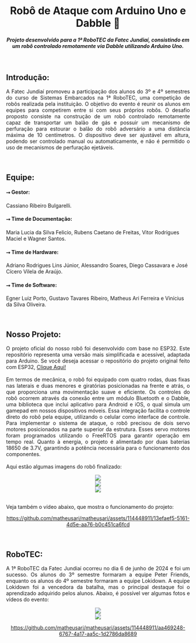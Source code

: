 <div align="center">
  <h1>Robô de Ataque com Arduino Uno e Dabble 🤖</h1>
  <h4><em>Projeto desenvolvido para a 1ª RoboTEC da Fatec Jundiaí, consistindo em um robô controlado remotamente via Dabble utilizando Arduino Uno.</em></h4>
</div>
<br>
<h2>Introdução:</h2>
<p align="justify">A Fatec Jundiaí promoveu a participação dos alunos do 3º e 4º semestres do curso de Sistemas Embarcados na 1ª RoboTEC, uma competição de robôs realizada pela instituição. O objetivo do evento é reunir os alunos em equipes para competirem entre si com seus próprios robôs. O desafio proposto consiste na construção de um robô controlado remotamente capaz de transportar um balão de gás e possuir um mecanismo de perfuração para estourar o balão do robô adversário a uma distância máxima de 10 centímetros. O dispositivo deve ser ajustável em altura, podendo ser controlado manual ou automaticamente, e não é permitido o uso de mecanismos de perfuração ejetáveis.</p>
<br>
<h2>Equipe:</h2>
<p><h4>⭢ Gestor:</h4>
Cassiano Ribeiro Bulgarelli.

<h4>⭢ Time de Documentação:</h4>
Maria Lucia da Silva Felicio, Rubens Caetano de Freitas, Vitor Rodrigues Maciel e Wagner Santos.

<h4>⭢ Time de Hardware:</h4>
Adriano Rodrigues Lins Júnior, Alessandro Soares, Diego Cassavara e José Cícero Vilela de Araújo.

<h4>⭢ Time de Software:</h4>
Egner Luiz Porto, Gustavo Tavares Ribeiro, Matheus Ari Ferreira e Vinícius da Silva Oliveira.</p>
<br>

<h2>Nosso Projeto:</h2>
<p align="justify">O projeto oficial do nosso robô foi desenvolvido com base no ESP32. Este repositório representa uma versão mais simplificada e acessível, adaptada para Arduino. Se você deseja acessar o repositório do projeto original feito com ESP32, <a href="https://github.com/Vince-64/Dabble-Controlled-ESP32-Car/tree/master" target="_blank">Clique Aqui!</a>
<br><br>
Em termos de mecânica, o robô foi equipado com quatro rodas, duas fixas nas laterais e duas menores e giratórias posicionadas na frente e atrás, o que proporciona uma movimentação suave e eficiente. Os controles do robô ocorrem através da conexão entre um módulo Bluetooth e o Dabble, uma biblioteca que inclui aplicativo para Android e iOS, o qual simula um gamepad em nossos dispositivos móveis. Essa integração facilita o controle direto do robô pela equipe, utilizando o celular como interface de controle. Para implementar o sistema de ataque, o robô precisou de dois servo motores posicionados na parte superior da estrutura. Esses servo motores foram programados utilizando o FreeRTOS para garantir operação em tempo real. Quanto à energia, o projeto é alimentado por duas baterias 18650 de 3.7V, garantindo a potência necessária para o funcionamento dos componentes.
<br><br>
Aqui estão algumas imagens do robô finalizado:
</p>

<div align="center">
   <img src="https://github.com/matheusari/matheusari/assets/114448911/c3732159-db75-44fa-b789-dadaa771f809">
</div>

<div align="center">
   <img src="https://github.com/matheusari/matheusari/assets/114448911/72440623-4b25-44a5-b836-d4de56161410">
</div>

<div align="center">
   <img src="https://github.com/matheusari/matheusari/assets/114448911/17aa9c67-e304-49a0-a9a0-c416c4b6b809">
</div>
<br>
<p>Veja também o vídeo abaixo, que mostra o funcionamento do projeto:</p>
<div align="center">
   
https://github.com/matheusari/matheusari/assets/114448911/13efaef5-5161-4d5e-aa76-b0c451ca6fcd
  
</div>
<br>
<h2>RoboTEC:</h2>
<p align="justify">A 1ª RoboTEC da Fatec Jundiaí ocorreu no dia 6 de junho de 2024 e foi um sucesso. Os alunos do 3º semestre formaram a equipe Peter Friends, enquanto os alunos do 4º semestre formaram a equipe Lokidown. A equipe Lokidown foi a vencedora da batalha, mas o principal destaque foi o aprendizado adquirido pelos alunos. Abaixo, é possível ver algumas fotos e vídeos do evento:</p>

<div align="center">
   <img src="https://github.com/matheusari/matheusari/assets/114448911/aae576fe-5d00-4019-8f88-310c3fd444a9">
</div>

<div align="center">
   <img src="https://github.com/matheusari/matheusari/assets/114448911/36d41b13-b224-461d-a4cc-bdd9dbe4cfc6">
</div>

<div align="center">
  
https://github.com/matheusari/matheusari/assets/114448911/aa469248-6767-4a17-aa5c-1d2786da8689

</div>
